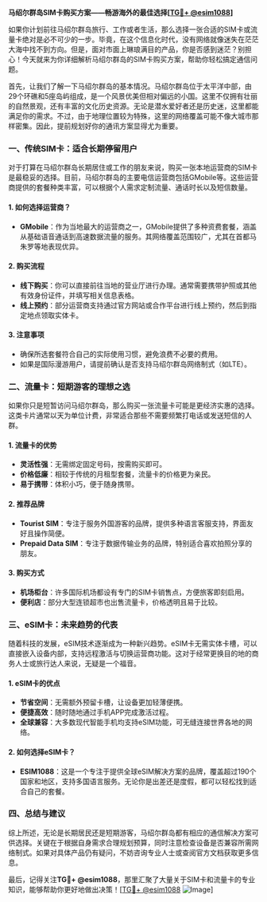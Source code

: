 **马绍尔群岛SIM卡购买方案——畅游海外的最佳选择[[TG💪+ @esim1088](https://t.me/s/esim1088)]**

如果你计划前往马绍尔群岛旅行、工作或者生活，那么选择一张合适的SIM卡或流量卡绝对是必不可少的一步。毕竟，在这个信息化时代，没有网络就像迷失在茫茫大海中找不到方向。但是，面对市面上琳琅满目的产品，你是否感到迷茫？别担心！今天就来为你详细解析马绍尔群岛的SIM卡购买方案，帮助你轻松搞定通信问题。

首先，让我们了解一下马绍尔群岛的基本情况。马绍尔群岛位于太平洋中部，由29个环礁和5座岛屿组成，是一个风景优美但相对偏远的小国。这里不仅拥有壮丽的自然景观，还有丰富的文化历史资源。无论是潜水爱好者还是历史迷，这里都能满足你的需求。不过，由于地理位置较为特殊，这里的网络覆盖可能不像大城市那样密集。因此，提前规划好你的通讯方案显得尤为重要。

### **一、传统SIM卡：适合长期停留用户**

对于打算在马绍尔群岛长期居住或工作的朋友来说，购买一张本地运营商的SIM卡是最稳妥的选择。目前，马绍尔群岛的主要电信运营商包括GMobile等。这些运营商提供的套餐种类丰富，可以根据个人需求定制流量、通话时长以及短信数量。

#### **1. 如何选择运营商？**
- **GMobile**：作为当地最大的运营商之一，GMobile提供了多种资费套餐，涵盖从基础语音通话到高速数据流量的服务。其网络覆盖范围较广，尤其在首都马朱罗等地表现优异。
  
#### **2. 购买流程**
- **线下购买**：你可以直接前往当地的营业厅进行办理。通常需要携带护照或其他有效身份证件，并填写相关信息表格。
- **线上预约**：部分运营商支持通过官方网站或合作平台进行线上预约，然后到指定地点领取实体卡。

#### **3. 注意事项**
- 确保所选套餐符合自己的实际使用习惯，避免浪费不必要的费用。
- 如果是国际漫游用户，请提前确认是否支持马绍尔群岛网络制式（如LTE）。

### **二、流量卡：短期游客的理想之选**

如果你只是短暂访问马绍尔群岛，那么购买一张流量卡可能是更经济实惠的选择。这类卡片通常以天为单位计费，非常适合那些不需要频繁打电话或发送短信的人群。

#### **1. 流量卡的优势**
- **灵活性强**：无需绑定固定号码，按需购买即可。
- **价格低廉**：相较于传统的月租型套餐，流量卡的价格更为亲民。
- **易于携带**：体积小巧，便于随身携带。

#### **2. 推荐品牌**
- **Tourist SIM**：专注于服务外国游客的品牌，提供多种语言客服支持，界面友好且操作简便。
- **Prepaid Data SIM**：专注于数据传输业务的品牌，特别适合喜欢拍照分享的朋友。

#### **3. 购买方式**
- **机场柜台**：许多国际机场都设有专门的SIM卡销售点，方便旅客即刻启用。
- **便利店**：部分大型连锁超市也出售流量卡，价格透明且易于比较。

### **三、eSIM卡：未来趋势的代表**

随着科技的发展，eSIM技术逐渐成为一种新兴趋势。eSIM卡无需实体卡槽，可以直接嵌入设备内部，支持远程激活与切换运营商功能。这对于经常更换目的地的商务人士或旅行达人来说，无疑是一个福音。

#### **1. eSIM卡的优点**
- **节省空间**：无需额外预留卡槽，让设备更加轻薄便携。
- **便捷高效**：随时随地通过手机APP完成激活过程。
- **全球兼容**：大多数现代智能手机均支持eSIM功能，可无缝连接世界各地的网络。

#### **2. 如何选择eSIM卡？**
- **ESIM1088**：这是一个专注于提供全球eSIM解决方案的品牌，覆盖超过190个国家和地区，支持多国语言服务。无论你是出差还是度假，都可以轻松找到适合自己的套餐。

### **四、总结与建议**

综上所述，无论是长期居民还是短期游客，马绍尔群岛都有相应的通信解决方案可供选择。关键在于根据自身需求合理规划预算，同时注意检查设备是否兼容所需网络制式。如果对具体产品仍有疑问，不妨咨询专业人士或查阅官方文档获取更多信息。

最后，记得关注**TG💪+ @esim1088**，那里汇聚了大量关于SIM卡和流量卡的专业知识，能够帮助你更好地做出决策！[[TG💪+ @esim1088](https://t.me/s/esim1088) ![Image](https://i.postimg.cc/4NQfJmqS/Snipaste-2025-05-13-00-14-12.png)]